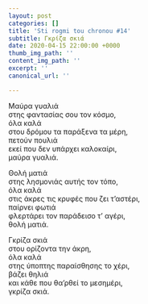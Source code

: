```yaml
---
layout: post
categories: []
title: 'Sti rogmi tou chronou #14'
subtitle: Γκρίζα σκιά
date: 2020-04-15 22:00:00 +0000
thumb_img_path: ''
content_img_path: ''
excerpt: ''
canonical_url: ''

---
```

Μαύρα γυαλιά  
στης φαντασίας σου τον κόσμο,   
όλα καλά  
στου δρόμου τα παράξενα τα μέρη,   
πετούν πουλιά  
εκεί που δεν υπάρχει καλοκαίρι,   
μαύρα γυαλιά.

Θολή ματιά  
στης λησμονιάς αυτής τον τόπο,   
όλα καλά  
στις άκρες τις κρυφές που ζει τ’αστέρι,   
παίρνει φωτιά  
φλερτάρει τον παράδεισο τ’ αγέρι,   
θολή ματιά.

Γκρίζα σκιά  
στου ορίζοντα την άκρη,   
όλα καλά  
στης ύποπτης παραίσθησης το χέρι,   
βάζει θηλιά  
και κάθε που θα’ρθεί το μεσημέρι,   
γκρίζα σκιά.